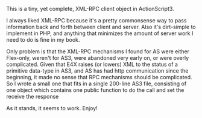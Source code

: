 This is a tiny, yet complete, XML-RPC client object in ActionScript3.

I always liked XML-RPC because it's a pretty commonsense way to pass information back and forth between client and server. Also it's dirt-simple to implement in PHP, and anything that minimizes the amount of server work I need to do is fine in my book.

Only problem is that the XML-RPC mechanisms I found for AS were either Flex-only, weren't for AS3, were abandoned very early on, or were overly complicated. Given that E4X raises (or lowers) XML to the status of a primitive data-type in AS3, and AS has had http communication since the beginning, it made no sense that RPC mechanisms should be complicated. So I wrote a small one that fits in a single 200-line AS3 file, consisting of one object which contains one public function to do the call and set the receive the response

As it stands, it seems to work. Enjoy!
